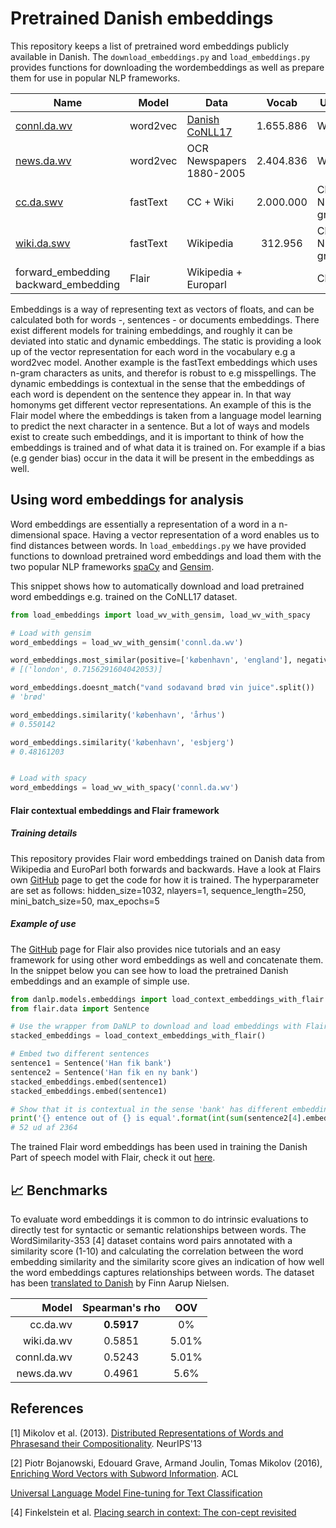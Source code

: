 Pretrained Danish embeddings
============================
This repository keeps a list of pretrained word embeddings publicly available in Danish. The `download_embeddings.py`
and `load_embeddings.py` provides functions for downloading the wordembeddings as well as prepare them for use in 
popular NLP frameworks.

| Name | Model | Data | Vocab | Unit | Task  | Pretrainer |
|------|-------|------|:-----:|------|-------|---------------|
| [connl.da.wv](http://vectors.nlpl.eu/repository/#) | word2vec | [Danish CoNLL17](http://universaldependencies.org/conll17/) | 1.655.886 | Word | Skipgram | [University of Oslo](https://www.mn.uio.no/ifi/english/) |
| [news.da.wv](https://loar.kb.dk/handle/1902/329) | word2vec | OCR Newspapers 1880-2005 | 2.404.836 | Word | Skipgram | [Det Kgl. Bibliotek](http://www.kb.dk) |
| [cc.da.swv](https://fasttext.cc/docs/en/crawl-vectors.html) | fastText | CC + Wiki | 2.000.000 | Char N-gram | Skipgram |  [Facebook AI Research](https://research.fb.com/category/facebook-ai-research/) |
| [wiki.da.swv](https://fasttext.cc/docs/en/pretrained-vectors.html)| fastText | Wikipedia | 312.956 | Char N-gram | Skipgram | [Facebook AI Research](https://research.fb.com/category/facebook-ai-research/) |
| forward_embedding backward_embedding | Flair | Wikipedia + Europarl | | Char | LM | [Alexandra Institute](https://alexandra.dk/uk) |

Embeddings is a way of representing text as vectors of floats, and can be calculated both for words -, sentences - or documents embeddings. There exist different models for training embeddings, and roughly it can be deviated into static and dynamic embeddings. The static is providing a look up of the vector representation for each word in the vocabulary e.g a word2vec model. Another example is the fastText embeddings which uses n-gram characters as units, and therefor is robust to e.g misspellings.   The dynamic embeddings is contextual in the sense that the embeddings of each word is dependent on the sentence they appear in. In that way homonyms get different vector representations. An example of this is the Flair model where the embeddings is taken from a language model learning to predict the next character in a sentence.  But a lot of ways and models exist to create such embeddings, and it is important to think of how the embeddings is trained and of what data it is trained on. For example if a bias (e.g gender bias) occur in the data it will be present in the embeddings as well.  

## Using word embeddings for analysis

Word embeddings are essentially a representation of a word in a n-dimensional space. Having a vector representation of a word enables us to find distances between words. In `load_embeddings.py` we have provided functions to download pretrained word embeddings and load them with the two popular NLP frameworks [spaCy](https://spacy.io/) and [Gensim](https://radimrehurek.com/gensim/).

This snippet shows how to automatically download and load pretrained word embeddings e.g. trained on the CoNLL17 dataset.
```python
from load_embeddings import load_wv_with_gensim, load_wv_with_spacy

# Load with gensim
word_embeddings = load_wv_with_gensim('connl.da.wv')

word_embeddings.most_similar(positive=['københavn', 'england'], negative=['danmark'], topn=1)
# [('london', 0.7156291604042053)]

word_embeddings.doesnt_match("vand sodavand brød vin juice".split())
# 'brød'

word_embeddings.similarity('københavn', 'århus')
# 0.550142

word_embeddings.similarity('københavn', 'esbjerg')
# 0.48161203


# Load with spacy
word_embeddings = load_wv_with_spacy('connl.da.wv')

```

#### Flair contextual embeddings and Flair framework

##### Training details

This repository provides Flair word embeddings trained on Danish data from Wikipedia and EuroParl both forwards and backwards. Have a look at Flairs own [GitHub](<https://github.com/zalandoresearch/flair>) page to get the code for how it is trained. The hyperparameter are set as follows: hidden_size=1032, nlayers=1, sequence_length=250,  mini_batch_size=50, max_epochs=5

##### Example of use

 The [GitHub](<https://github.com/zalandoresearch/flair>)  page for Flair also provides nice tutorials and an easy framework for using other word embeddings as well and concatenate them. In the snippet below you can see how to load the pretrained Danish embeddings and an example of simple use. 

```Python
from danlp.models.embeddings import load_context_embeddings_with_flair
from flair.data import Sentence

# Use the wrapper from DaNLP to download and load embeddings with Flair
stacked_embeddings = load_context_embeddings_with_flair()

# Embed two different sentences
sentence1 = Sentence('Han fik bank')
sentence2 = Sentence('Han fik en ny bank')
stacked_embeddings.embed(sentence1)
stacked_embeddings.embed(sentence1)

# Show that it is contextual in the sense 'bank' has different embedding after context
print('{} entence out of {} is equal'.format(int(sum(sentence2[4].embedding==sentence1[2].embedding)), len(sentence1[2].embedding)))
# 52 ud af 2364

```


The trained Flair word embeddings has been used in training the Danish Part of speech model with Flair, check it out [here](danlp/docs/models/part_of_speech). 



## 📈 Benchmarks

To evaluate word embeddings it is common to do intrinsic evaluations to directly test for syntactic or 
semantic relationships between words. The WordSimilarity-353 [4] dataset contains word pairs 
annotated with a similarity score (1-10) and calculating the correlation between the word embedding similarity and the
similarity score gives an indication of how well the word embeddings captures relationships between words. The dataset 
has been [translated to Danish](https://github.com/fnielsen/dasem/tree/master/dasem/data/wordsim353-da) by Finn Aarup Nielsen. 

| Model | Spearman's rho | OOV |
| ------:|:----------------:|:----------:|
| cc.da.wv | **0.5917** | 0% |
| wiki.da.wv | 0.5851 | 5.01% |
| connl.da.wv | 0.5243 | 5.01% |
| news.da.wv | 0.4961 | 5.6% |

## References

[1] Mikolov et al. (2013). [Distributed Representations of Words and Phrasesand their Compositionality](). NeurIPS'13

[2] Piotr Bojanowski, Edouard Grave, Armand Joulin, Tomas Mikolov (2016), [Enriching Word Vectors with Subword Information](). ACL

[Universal Language Model Fine-tuning for Text Classification](https://arxiv.org/abs/1801.06146)

[4] Finkelstein et al. [Placing search in context: The con-cept revisited]()



